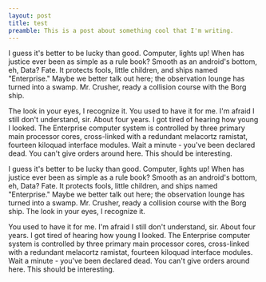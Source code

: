 ```yaml
---
layout: post
title: test
preamble: This is a post about something cool that I'm writing.
---
```


I guess it's better to be lucky than good. Computer, lights up! When has justice ever been as simple as a rule book? Smooth as an android's bottom, eh, Data? Fate. It protects fools, little children, and ships named "Enterprise." Maybe we better talk out here; the observation lounge has turned into a swamp. Mr. Crusher, ready a collision course with the Borg ship. 

<!-- more -->

The look in your eyes, I recognize it. You used to have it for me. I'm afraid I still don't understand, sir. About four years. I got tired of hearing how young I looked. The Enterprise computer system is controlled by three primary main processor cores, cross-linked with a redundant melacortz ramistat, fourteen kiloquad interface modules. Wait a minute - you've been declared dead. You can't give orders around here. This should be interesting.

I guess it's better to be lucky than good. Computer, lights up! When has justice ever been as simple as a rule book? Smooth as an android's bottom, eh, Data? Fate. It protects fools, little children, and ships named "Enterprise." Maybe we better talk out here; the observation lounge has turned into a swamp. Mr. Crusher, ready a collision course with the Borg ship. The look in your eyes, I recognize it.

You used to have it for me. I'm afraid I still don't understand, sir. About four years. I got tired of hearing how young I looked. The Enterprise computer system is controlled by three primary main processor cores, cross-linked with a redundant melacortz ramistat, fourteen kiloquad interface modules. Wait a minute - you've been declared dead. You can't give orders around here. This should be interesting.